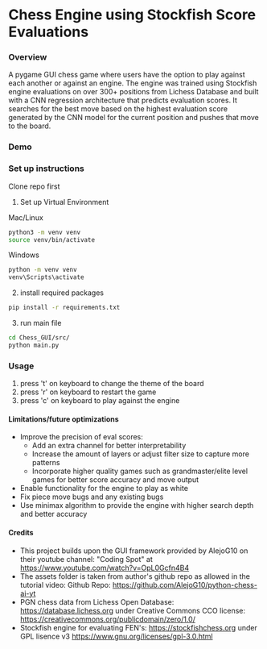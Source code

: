 # Chess Engine using Stockfish Score Evaluations

### Overview

A pygame GUI chess game where users have the option to play against each another or against an engine. The engine was trained using Stockfish engine evaluations on over 300+ positions from Lichess Database and built with a CNN regression architecture that predicts evaluation scores. It searches for the best move based on the highest evaluation score generated by the CNN model for the current position and pushes that move to the board. 

### Demo








### Set up instructions

Clone repo first 

1.  Set up Virtual Environment

Mac/Linux 

```bash
python3 -m venv venv
source venv/bin/activate
```

Windows

```bash
python -m venv venv
venv\Scripts\activate
```

2. install required packages

```bash
pip install -r requirements.txt
```

3. run main file

```bash
cd Chess_GUI/src/
python main.py
```

### Usage

1. press 't' on keyboard to change the theme of the board
2. press 'r' on keyboard to restart the game
3. press 'c' on keyboard to play against the engine


#### Limitations/future optimizations

- Improve the precision of eval scores:
    - Add an extra channel for better interpretability 
    - Increase the amount of layers or adjust filter size to capture more patterns
    - Incorporate higher quality games such as grandmaster/elite level games for better score accuracy and move output
- Enable functionality for the engine to play as white
- Fix piece move bugs and any existing bugs
- Use minimax algorithm to provide the engine with higher search depth and better accuracy


#### Credits

- This project builds upon the GUI framework provided by AlejoG10 on their youtube channel: "Coding Spot" at https://www.youtube.com/watch?v=OpL0Gcfn4B4 
- The assets folder is taken from author's github repo as allowed in the tutorial video: Github Repo: https://github.com/AlejoG10/python-chess-ai-yt 
- PGN chess data from Lichess Open Database: https://database.lichess.org under Creative Commons CCO license: https://creativecommons.org/publicdomain/zero/1.0/
- Stockfish engine for evaluating FEN's: https://stockfishchess.org under GPL lisence v3 https://www.gnu.org/licenses/gpl-3.0.html








